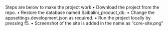
Steps are below to make the project work
•	Download the project from the repo.
•	Restore the database named Saibalini_product_db.
•	Change the appsettings.development.json as required.
•	Run the project locally by pressing f5.
•	Screenshot of the site is added in the name as  “core-site.png”
